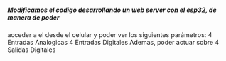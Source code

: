 ##### Modificamos el codigo desarrollando un web server con el esp32, de manera de poder
acceder a el desde el celular y poder ver los siguientes parámetros:
4 Entradas Analogicas
4 Entradas Digitales
Ademas, poder actuar sobre
4 Salidas Digitales